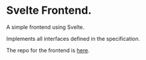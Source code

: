 # Svelte Frontend.

A simple frontend using Svelte.

Implements all interfaces defined in the specification.

The repo for the frontend is [here](
    https://github.com/ashastation/template
).
